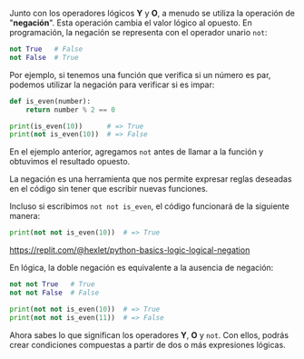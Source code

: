 
Junto con los operadores lógicos **Y** y **O**, a menudo se utiliza la operación de "**negación**". Esta operación cambia el valor lógico al opuesto. En programación, la negación se representa con el operador unario `not`:

```python
not True   # False
not False  # True
```

Por ejemplo, si tenemos una función que verifica si un número es par, podemos utilizar la negación para verificar si es impar:

```python
def is_even(number):
    return number % 2 == 0

print(is_even(10))      # => True
print(not is_even(10))  # => False
```

En el ejemplo anterior, agregamos `not` antes de llamar a la función y obtuvimos el resultado opuesto.

La negación es una herramienta que nos permite expresar reglas deseadas en el código sin tener que escribir nuevas funciones.

Incluso si escribimos `not not is_even`, el código funcionará de la siguiente manera:

```python
print(not not is_even(10))  # => True
```

https://replit.com/@hexlet/python-basics-logic-logical-negation

En lógica, la doble negación es equivalente a la ausencia de negación:

```python
not not True   # True
not not False  # False

print(not not is_even(10))  # => True
print(not not is_even(11))  # => False
```

Ahora sabes lo que significan los operadores **Y**, **O** y `not`. Con ellos, podrás crear condiciones compuestas a partir de dos o más expresiones lógicas.
